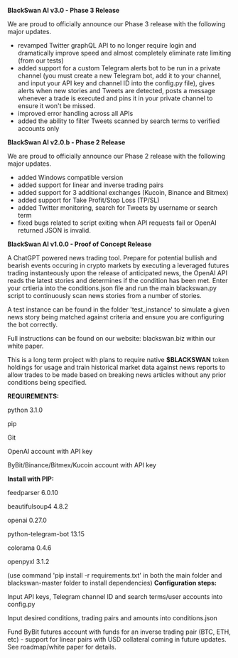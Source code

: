 
**BlackSwan AI v3.0 - Phase 3 Release**

We are proud to officially announce our Phase 3 release with the following major updates.

- revamped Twitter graphQL API to no longer require login and dramatically improve speed and almost completely eliminate rate limiting (from our tests)
- added support for a custom Telegram alerts bot to be run in a private channel (you must create a new Telegram bot, add it to your channel, and input your API key and channel ID into the config.py file), gives alerts when new stories and Tweets are detected, posts a message whenever a trade is executed and pins it in your private channel to ensure it won't be missed.
- improved error handling across all APIs
- added the ability to filter Tweets scanned by search terms to verified accounts only 

**BlackSwan AI v2.0.b - Phase 2 Release**

We are proud to officially announce our Phase 2 release with the following major updates.

- added Windows compatible version
- added support for linear and inverse trading pairs
- added support for 3 additional exchanges (Kucoin, Binance and Bitmex)
- added support for Take Profit/Stop Loss (TP/SL)
- added Twitter monitoring, search for Tweets by username or search term
- fixed bugs related to script exiting when API requests fail or OpenAI returned JSON is invalid.


**BlackSwan AI v1.0.0 - Proof of Concept Release**

A ChatGPT powered news trading tool. Prepare for potential bullish and bearish events occuring in  crypto markets by executing a leveraged futures trading instanteously upon the release of anticipated news, the OpenAI API reads the latest stories and determines if the condition has been met. Enter your crtieria into the conditions.json file and run the main blackswan.py script to continuously scan news stories from a number of stories.

A test instance can be found in the folder 'test_instance' to simulate a given news story being matched against criteria and ensure you are configuring the bot correctly.

Full instructions can be found on our website: blackswan.biz within our white paper.

This is a long term project with plans to require native **$BLACKSWAN** token holdings for usage and train historical market data against news reports to allow trades to be made based on breaking news articles without any prior conditions being specified.


**REQUIREMENTS:**

python 3.1.0

pip

Git

OpenAI account with API key

ByBit/Binance/Bitmex/Kucoin account with API key 


**Install with PIP:**

feedparser 6.0.10

beautifulsoup4 4.8.2 

openai 0.27.0

python-telegram-bot 13.15

colorama 0.4.6

openpyxl 3.1.2

(use command 'pip install -r requirements.txt' in both the main folder and blackswan-master folder to install dependencies)
**Configuration steps:**

Input API keys, Telegram channel ID and search terms/user accounts into config.py

Input desired conditions, trading pairs and amounts into conditions.json

Fund ByBit futures account with funds for an inverse trading pair (BTC, ETH, etc) - support for linear pairs with USD collateral coming in future updates. See roadmap/white paper for details.

